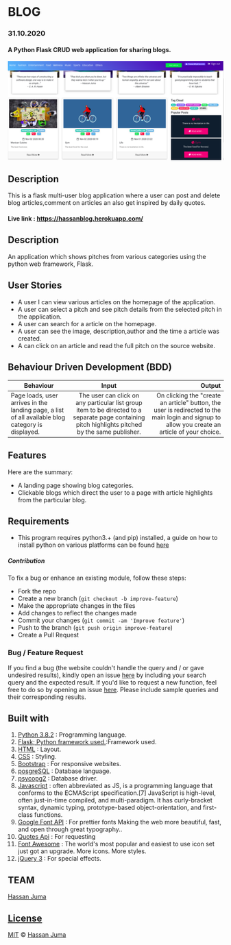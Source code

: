 
#  BLOG
### 31.10.2020
####  A Python Flask CRUD web application for sharing blogs.

![alt text](app.png)

## Description
This is a flask multi-user blog application where a user can post and delete blog articles,comment on articles an also get inspired by daily quotes.


#### Live link : https://hassanblog.herokuapp.com/


## Description

An application which shows pitches from various categories using the python web framework, Flask.

## User Stories

- A user I can view various articles on the homepage of the application.
- A user can select a pitch and see pitch details from the selected pitch in the application.
- A user can search for a article on the homepage.
- A user can see the image, description,author and the time a article was created.
- A can click on an article and read the full pitch on the source website.

## Behaviour Driven Development (BDD)

| Behaviour                                                                                        |                                                                      Input                                                                       |                                                                                                 Output |
| ------------------------------------------------------------------------------------------------ | :----------------------------------------------------------------------------------------------------------------------------------------------: | -----------------------------------------------------------------------------------------------------: |
| Page loads, user arrives in the landing page, a list of all available blog category is displayed. | The user can click on any particular list group item to be directed to a separate page containing pitch highlights pitched by the same publisher. | On clicking the "create an article" button, the user is redirected to the main login and signup to allow you create an article of your choice. |  |

## Features

Here are the summary:

- A landing page showing blog categories.
- Clickable blogs which direct the user to a page with article highlights from the particular blog.


## Requirements

- This program requires python3.+ (and pip) installed, a guide on how to install python on various platforms can be found [here](https://www.python.org/)

##### Contribution

To fix a bug or enhance an existing module, follow these steps:

- Fork the repo
- Create a new branch (`git checkout -b improve-feature`)
- Make the appropriate changes in the files
- Add changes to reflect the changes made
- Commit your changes (`git commit -am 'Improve feature'`)
- Push to the branch (`git push origin improve-feature`)
- Create a Pull Request

### Bug / Feature Request

If you find a bug (the website couldn't handle the query and / or gave undesired results), kindly open an issue [here](https://github.com/HASSAN1A/Blog/issues/new) by including your search query and the expected result.
If you'd like to request a new function, feel free to do so by opening an issue [here](https://github.com/HASSAN1A/Blog). Please include sample queries and their corresponding results.

## Built with

1. [Python 3.8.2](https://www.python.org/doc/) : Programming language.
2. [Flask; Python framework used.](https://flask.palletsprojects.com/en/1.1.x/):Framework used.
3. [HTML](https://www.w3schools.com/html/) : Layout.
4. [CSS](https://www.w3schools.com/css/) : Styling.
5. [Bootstrap](https://mdbootstrap.com/) : For responsive websites.
6. [posgreSQL](https://www.postgresql.org/) : Database language.
7. [psycopg2](https://pypi.org/project/psycopg2/) : Database driver.
8. [Javascript](https://www.w3schools.com/js/DEFAULT.asp) : often abbreviated as JS, is a programming language that conforms to the ECMAScript specification.[7] JavaScript is high-level, often just-in-time compiled, and multi-paradigm. It has curly-bracket syntax, dynamic typing, prototype-based object-orientation, and first-class functions.
9. [Google Font API](https://dillinger.io/fonts.google.com) : For prettier fonts Making the web more beautiful, fast, and open through great typography..
10. [Quotes Api](http://quotes.stormconsultancy.co.uk/random.json) : For requesting
11. [Font Awesome](fontawesome.com) : The world's most popular and easiest to use icon set just got an upgrade. More icons. More styles.
12. [jQuery 3](https://jquery.com/) : For special effects.


## TEAM

[Hassan Juma ](https://github.com/HASSAN1A)

## [License](https://github.com/HASSAN1A/Blog/blob/master/LICENSE.md)

[MIT](https://github.com/HASSAN1A/Blog/blob/master/LICENSE.md) © [Hassan Juma](https://github.com/HASSAN1A)
